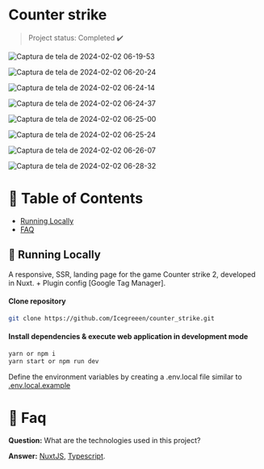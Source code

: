 <h1 align="left">
    <a">Counter strike</a>
</h1>

> Project status: Completed :heavy_check_mark:

![Captura de tela de 2024-02-02 06-19-53](https://github.com/Icegreeen/counter_strike/assets/56550632/7829f8b8-a6ef-4363-a3d1-f3935d259705)

![Captura de tela de 2024-02-02 06-20-24](https://github.com/Icegreeen/counter_strike/assets/56550632/a6cd7c3f-279b-4fa8-95eb-2d0fc718ffe3)

![Captura de tela de 2024-02-02 06-24-14](https://github.com/Icegreeen/counter_strike/assets/56550632/fa6a1d01-8bac-4a6f-add5-dba877eaf625)

![Captura de tela de 2024-02-02 06-24-37](https://github.com/Icegreeen/counter_strike/assets/56550632/4209ff3e-e9e5-4247-9669-7f184f65d54c)

![Captura de tela de 2024-02-02 06-25-00](https://github.com/Icegreeen/counter_strike/assets/56550632/446b334d-cd02-42d9-aff5-6773c0d70be3)

![Captura de tela de 2024-02-02 06-25-24](https://github.com/Icegreeen/counter_strike/assets/56550632/64eeafa1-f73d-463e-bbd7-856d3e591b7c)

![Captura de tela de 2024-02-02 06-26-07](https://github.com/Icegreeen/counter_strike/assets/56550632/5fda4303-ec82-416c-9b6c-8210d05e8a32)

![Captura de tela de 2024-02-02 06-28-32](https://github.com/Icegreeen/counter_strike/assets/56550632/927bcd28-becd-4aa6-afa4-99e5903a934f)

 
# :pushpin: Table of Contents

* [Running Locally](#construction_worker-running-locally)
* [FAQ](#postbox-faq)

## :construction_worker: Running Locally

A responsive, SSR, landing page for the game Counter strike 2, developed in Nuxt. + Plugin config [Google Tag Manager].

#### Clone repository
```bash
git clone https://github.com/Icegreeen/counter_strike.git
```

#### Install dependencies & execute web application in development mode
```bash
yarn or npm i
yarn start or npm run dev
```

Define the environment variables by creating a .env.local file similar to [.env.local.example](https://github.com/Icegreeen/my-blog.git.env.local.example)

# :postbox: Faq

**Question:** What are the technologies used in this project?

**Answer:** [NuxtJS](https://nuxt.com/),  [Typescript](https://nuxt.com/).



